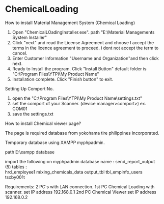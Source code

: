 # ChemicalLoading
How to install Material Management System (Chemical Loading)

1. Open "ChemicalLOadingInstaller.exe". path "E:\Material Managements System Installer"
2. Click "next" and read the License Agreement and choose I accept the terms in the licence agreement to proceed. i dont not accept the term to cancel.
3. Enter Customer Information "Username and Organization"and then click next.
4. Ready to Install the program. Click "Install Button" default folder is "C:\Program Files\YTPI\My Product Name\"
5. Installation complete. Click "Finish button" to exit.


Setting Up Comport No.
1. open the "C:\Program Files\YTPI\My Product Name\settings.txt"
2. set the comport of your Scanner. (device manager>comport>) ex. COM01
3. save the settings.txt

How to install Chemical viewer page?

The page is required database from yokohama tire philippines incorporated.


Temporary database using XAMPP myphpadmin.

path E:\xampp database

import the following on myphpadmin
database name : send_report_output (5)
tables :  
	hrd_employee1
	mixing_chemicals_data
	output_tbl
	tbl_empinfo_users
	tscby001t

Requirements: 
2 PC's with LAN connection.
1st PC Chemical Loading with scanner.
set IP address 192.168.0.1
2nd PC Chemical Viewer
set IP address 192.168.0.2
